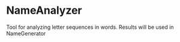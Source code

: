 # NameAnalyzer
Tool for analyzing letter sequences in words.  Results will be used in NameGenerator
